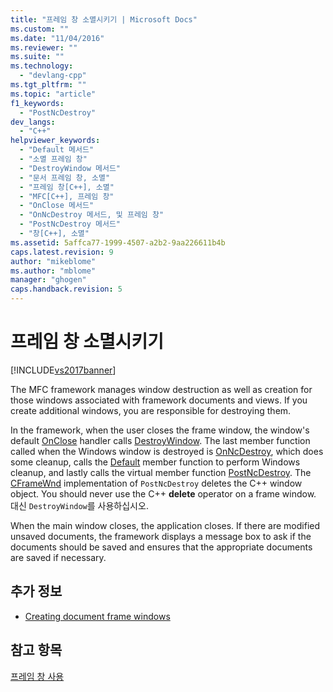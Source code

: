 ```yaml
---
title: "프레임 창 소멸시키기 | Microsoft Docs"
ms.custom: ""
ms.date: "11/04/2016"
ms.reviewer: ""
ms.suite: ""
ms.technology: 
  - "devlang-cpp"
ms.tgt_pltfrm: ""
ms.topic: "article"
f1_keywords: 
  - "PostNcDestroy"
dev_langs: 
  - "C++"
helpviewer_keywords: 
  - "Default 메서드"
  - "소멸 프레임 창"
  - "DestroyWindow 메서드"
  - "문서 프레임 창, 소멸"
  - "프레임 창[C++], 소멸"
  - "MFC[C++], 프레임 창"
  - "OnClose 메서드"
  - "OnNcDestroy 메서드, 및 프레임 창"
  - "PostNcDestroy 메서드"
  - "창[C++], 소멸"
ms.assetid: 5affca77-1999-4507-a2b2-9aa226611b4b
caps.latest.revision: 9
author: "mikeblome"
ms.author: "mblome"
manager: "ghogen"
caps.handback.revision: 5
---
```

# 프레임 창 소멸시키기
[!INCLUDE[vs2017banner](../assembler/inline/includes/vs2017banner.md)]

The MFC framework manages window destruction as well as creation for those windows associated with framework documents and views.  If you create additional windows, you are responsible for destroying them.  
  
 In the framework, when the user closes the frame window, the window's default [OnClose](../Topic/CWnd::OnClose.md) handler calls [DestroyWindow](../Topic/CWnd::DestroyWindow.md).  The last member function called when the Windows window is destroyed is [OnNcDestroy](../Topic/CWnd::OnNcDestroy.md), which does some cleanup, calls the [Default](../Topic/CWnd::Default.md) member function to perform Windows cleanup, and lastly calls the virtual member function [PostNcDestroy](../Topic/CWnd::PostNcDestroy.md).  The [CFrameWnd](../mfc/reference/cframewnd-class.md) implementation of `PostNcDestroy` deletes the C\+\+ window object.  You should never use the C\+\+ **delete** operator on a frame window.  대신 `DestroyWindow`를 사용하십시오.  
  
 When the main window closes, the application closes.  If there are modified unsaved documents, the framework displays a message box to ask if the documents should be saved and ensures that the appropriate documents are saved if necessary.  
  
## 추가 정보  
  
-   [Creating document frame windows](../mfc/creating-document-frame-windows.md)  
  
## 참고 항목  
 [프레임 창 사용](../mfc/using-frame-windows.md)